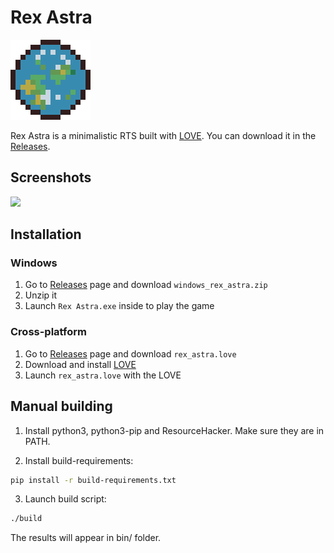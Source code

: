 # Rex Astra

![](sprites/icon_big.png)

Rex Astra is a minimalistic RTS built with [LOVE](https://love2d.org/). You can download it in the [Releases](https://github.com/girvel/rex_astra/releases).

## Screenshots

![](sprites/Screeenshot.png)

## Installation

### Windows

1. Go to [Releases](https://github.com/girvel/rex_astra/releases) page and download `windows_rex_astra.zip`
2. Unzip it
3. Launch `Rex Astra.exe` inside to play the game

### Cross-platform

1. Go to [Releases](https://github.com/girvel/rex_astra/releases) page and download `rex_astra.love`
2. Download and install [LOVE](https://love2d.org/)
3. Launch `rex_astra.love` with the LOVE

## Manual building

1. Install python3, python3-pip and ResourceHacker. Make sure they are in PATH.

2. Install build-requirements:
```zsh
pip install -r build-requirements.txt
```

3. Launch build script:
```zsh
./build
```

The results will appear in bin/ folder.

